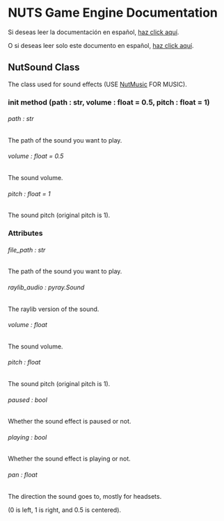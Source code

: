 # NUTS Game Engine Documentation

Si deseas leer la documentación en español, [haz click aquí](/DOCUMENTATION_Ñ/INDEX.md).

O si deseas leer solo este documento en español, [haz click aquí](/DOCUMENTATION_Ñ/FILES/NUTSOUND.md).

## NutSound Class

The class used for sound effects (USE [NutMusic](/DOCUMENTATION/FILES/NUTMUSIC.md) FOR MUSIC).

### init method (path : str, volume : float = 0.5, pitch : float = 1)

###### path : str

The path of the sound you want to play.

###### volume : float = 0.5

The sound volume.

###### pitch : float = 1

The sound pitch (original pitch is 1).

### Attributes

###### file_path : str

The path of the sound you want to play.

###### raylib_audio : pyray.Sound

The raylib version of the sound.

###### volume : float

The sound volume.

###### pitch : float

The sound pitch (original pitch is 1).

###### paused : bool

Whether the sound effect is paused or not.

###### playing : bool

Whether the sound effect is playing or not.

###### pan : float

The direction the sound goes to, mostly for headsets.

(0 is left, 1 is right, and 0.5 is centered).
